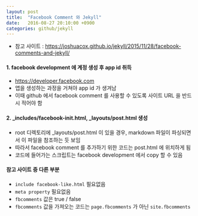```yaml
---
layout: post
title:  "Facebook Comment 와 Jekyll"
date:   2016-08-27 20:10:00 +0900
categories: github/jekyll
---
```


 * 참고 사이트 : <https://joshuacox.github.io/jekyll/2015/11/28/facebook-comments-and-jekyll/>

#### 1. facebook development 에 계정 생성 후 app id 취득 ####
 
  * <https://developer.facebook.com>
  * 앱을 생성하는 과정을 거쳐야 app id 가 생겨남
  * 이때 github 에서 facebook comment 를 사용할 수 있도록 사이트 URL 을 반드시 적어야 함
  
#### 2. _includes/facebook-init.html, _layouts/post.html 생성 ####
    
  * root 디렉토리에 _layouts/post.html 이 있을 경우, markdown 파일이 파싱되면서 이 파일을 참조하는 듯 보임
  * 따라서 facebook comment 를 추가하기 위한 코드는 post.html 에 위치하게 됨
  * 코드에 들어가는 스크립트는 facebook development 에서 copy 할 수 있음
 

#### 참고 사이트 중 다른 부분  ####
 
  * `include facebook-like.html` 필요없음
  * `meta property` 필요없음
  * `fbcomments` 값은 true / false
  * `fbcomments` 값을 가져오는 코드는 `page.fbcomments` 가 아닌 `site.fbcomments`